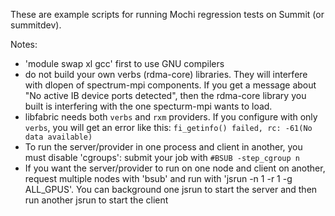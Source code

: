 These are example scripts for running Mochi regression tests on Summit
(or summitdev).

Notes:
* 'module swap xl gcc' first to use GNU compilers
* do not build your own verbs (rdma-core) libraries.  They will interfere with
  dlopen of spectrum-mpi components.  If you get a message about "No active IB
  device ports detected", then the rdma-core library you built is interfering
  with the one specturm-mpi wants to load.
* libfabric needs both `verbs` and `rxm` providers.  If you configure with only `verbs`, you will get an error like this:  `fi_getinfo() failed, rc: -61(No data available)`
* To run the server/provider in one process and client in another, you must disable 'cgroups':  submit your job with `#BSUB -step_cgroup n`
* If you want the server/provider to run on one node and client on another, request multiple nodes with 'bsub' and run with 'jsrun -n 1 -r 1 -g ALL_GPUS'.  You can background one jsrun to start the server and then run another jsrun to start the client
